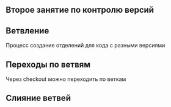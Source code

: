 ## Второе занятие по контролю версий
  
## Ветвление
Процесс создание отделений для кода с разными версиями
## Переходы по ветвям 
Через checkout можно переходить по веткам
## Слияние ветвей